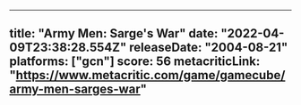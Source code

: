 
---
title: "Army Men: Sarge's War"
date: "2022-04-09T23:38:28.554Z"
releaseDate: "2004-08-21"
platforms: ["gcn"]
score: 56
metacriticLink: "https://www.metacritic.com/game/gamecube/army-men-sarges-war"
---
